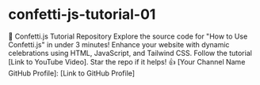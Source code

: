 # confetti-js-tutorial-01
 🎉 Confetti.js Tutorial Repository  Explore the source code for "How to Use Confetti.js" in under 3 minutes! Enhance your website with dynamic celebrations using HTML, JavaScript, and Tailwind CSS. Follow the tutorial [Link to YouTube Video]. Star the repo if it helps! 👍 [Your Channel Name GitHub Profile]: [Link to GitHub Profile]
